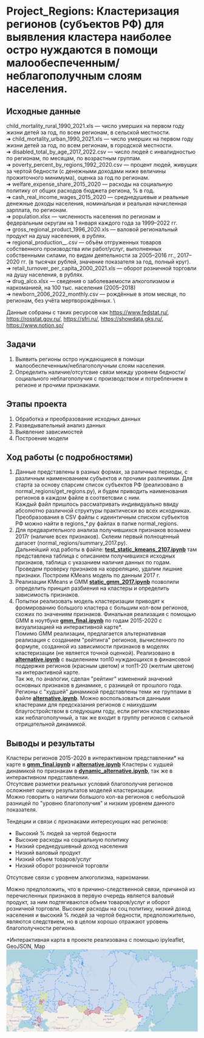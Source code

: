 # Project_Regions: Кластеризация регионов (субъектов РФ) для выявления кластера наиболее остро нуждаются в помощи малообеспеченным/неблагополучным слоям населения.

## Исходные данные
child_mortality_rural_1990_2021.xls — число умерших на первом году
жизни детей за год, по всем регионам, в сельской местности. \
➔ child_mortality_urban_1990_2021.xls — число умерших на первом году
жизни детей за год, по всем регионам, в городской местности. \
➔ disabled_total_by_age_2017_2022.csv — число людей с инвалидностью
по регионам, по месяцам, по возрастным группам. \
➔ poverty_percent_by_regions_1992_2020.csv — процент людей, живущих
за чертой бедности (с денежными доходами ниже величины
прожиточного минимума), оценка за год по регионам. \
➔ welfare_expense_share_2015_2020 — расходы на социальную политику от
общих расходов бюджета региона, % в год. \
➔ cash_real_income_wages_2015_2020 — среднедушевые и реальные
денежные доходы населения, номинальная и реальная начисленная
зарплата, по регионам. \
➔ population.xlsx — численность населения по регионам и
федеральным округам на 1 января каждого года за 1999–2022 гг. \
➔ gross_regional_product_1996_2020.xls — валовой региональный продукт
на душу населения, в рублях. \
➔ regional_production_*_*.csv — объём отгруженных товаров
собственного производства или работ/услуг, выполненных
собственными силами, по видам деятельности за 2005–2016 гг.,
2017–2020 гг. (в тысячах рублей, значение показателя за год, полный круг). \
➔ retail_turnover_per_capita_2000_2021.xls — оборот розничной
торговли на душу населения, в рублях. \
➔ drug_alco.xlsx — сведения о заболеваемости алкоголизмом и наркоманией, на 100
тыс. населения (2005–2018) \
➔ newborn_2006_2022_monthly.csv — рождённые в этом месяце, по регионам, без
учёта мертворождённых. \

Данные собраны с таких ресурсов как https://www.fedstat.ru/, https://rosstat.gov.ru/, https://sfri.ru/, https://showdata.gks.ru/, https://www.notion.so/

## Задачи
1. Выявить регионы остро нуждающиеся в помощи малообеспеченным/неблагополучным слоям населения.
2. Определить наличие/отсутсвие связи между уровнем бедности/социального неблагополучия с
производством и потреблением в регионе и прочими признаками.
## Этапы проекта
1. Обработка и преобразование исходных данных
2. Разведывательный анализ данных
3. Выявление зависимостей
4. Построение модели
## Ход работы (с подробностями)
1. Данные представлены в разных формах, за раличные периоды, с различным наименованием субъектов и прочими различиями. Для старта за основу спарсим список субъектов РФ (реализовано в normal_regions/get_regions.py), и будем приводить наименования регионов в каждом файле в соответсвии с ним. \
Каждый файл пришлось рассматривать индивидуально ввиду абсолютно различной структуры практически во всех исходниках. Преобразования в CSV файлы с идеинтичным списком субъектов РФ можно найти в regions_*.py файлах в папке normal_regions.
2. Для предварительного анализа получившихся признаков возьмем 2017г (наличие всех признаков). Склеим первый полноценный датасет (normal_regions/summary_2017.py). \
 Дальнейший ход работы в файле: [**test_static_kmeans_2107.ipynb**](test_static_kmeans_2107.ipynb) там представлена таблица с описанием получившихся исходных признаков, таблица с указанием наличия данных по годам. Проведем проверку признаков на корреляцию, удалим лишние признаки. Построим KMeans модель по данным 2017 г. 
 3. Реализации KMeans и GMM [**static_gmm_2017.ipynb**](static_gmm_2017.ipynb) позволили определить принцип разбиения на кластеры и определить зависимость признаков.
 4. Попытки реализовать модель кластеризации приводят к фромированию большого кластера с большим кол-вом регионов, схожих по значениям признаков. Финальная реализация с помощью GMM в ноутбуке [**gmm_final.ipynb**](gmm_final.ipynb) по годам 2015-2020 с визуализацией на интерактивной карте*. \
 Помимо GMM реализации, предлагается альтернативная реализация с созданием "рейтинга" регионов, вычисленного по формуле, созданной из зависимости признаков в моделях кластеризации (не является точной оценкой). Реализовано в [**alternative.ipynb**](alternative.ipynb) с выделением топ10 нуждающихся в финансовой поддержке регионов (красным цветом) и топ11-20 (желтым цветом) на интерактивной карте. \
 Так же, по аналогии, сделан "рейтинг" изменений значений основных признаков в динамике, с разницей от прошлого года. Регионы с "худшей" динамикой представлены теми же группами в файле [**alternative.ipynb**](alternative.ipynb). Можно воспользоваться данными кластерами для предсказания регионов с наихудшим блаугостройством в следующим году, если регион кластеризован как неблагополучный, а так же входит в группу регионов с сильной отрицательной динамикой.
 ## Выводы и результаты
 Кластеры регионов 2015-2020 в интерактивном представлении* на карте в [**gmm_final.ipynb**](gmm_final.ipynb) и [**alternative.ipynb**](alternative.ipynb)
 Кластеры с худшей динамикой по признакам в [**dynamic_alternative.ipynb**](dynamic_alternative.ipynb), так же в интерактивном представлении. \
 Отсутсвие разметки реальных условий благополучия регионов осложняет оценку результатов моделей кластеризации. \
 Можно говорить о наличии большого кол-ва регионов с небольшой разницей по "уровню благополучия" и низким уровнем данного показателя.

Тендеции и связи с признаками интересующих нас регионов: 

+ Высокий % людей за чертой бедности
+ Высокие расходы на социальную политику
+ Низкий среднедушевный доход населения
+ Низкий валовый продукт
+ Низкий объем товаров/услуг
+ Низкий оборот розничной торговли

Отсутсвие связи с уровнем алкоголизма, наркомании.

Можно предположить, что в причино-следственной связи, причиной из перечисленных признаков в первую очередь является валовый продукт, за ним подтягиваются объем товаров/услуг и оборот розничной торговли. Высокие расходы на соц политику, низкий доход населения и высокий % людей за чертой бедности, предположительно, являются следствием, но в целом хорошо отражают уровень благополучности региона.

*Интерактивная карта в проекте реализована с помощью ipyleaflet, GeoJSON, Map
![Alt text](2015regions.jpg)